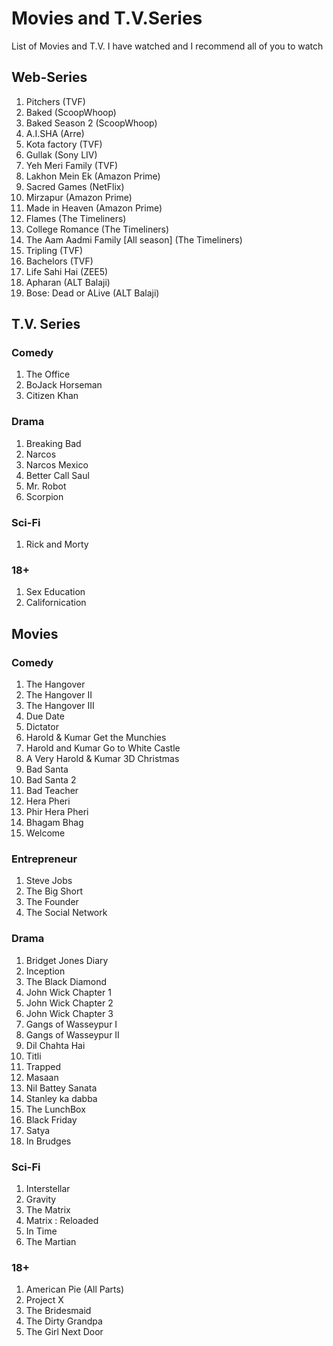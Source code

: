 # Movies and T.V.Series
List of Movies and T.V. I have watched and I recommend all of you to watch
## Web-Series
1. Pitchers (TVF)
2. Baked (ScoopWhoop)
3. Baked Season 2 (ScoopWhoop)
4. A.I.SHA (Arre)
5. Kota factory (TVF)
6. Gullak (Sony LIV)
7. Yeh Meri Family (TVF)
8. Lakhon Mein Ek (Amazon Prime)
9. Sacred Games (NetFlix)
10. Mirzapur (Amazon Prime)
11. Made in Heaven (Amazon Prime)
12. Flames (The Timeliners)
13. College Romance (The Timeliners)
14. The Aam Aadmi Family [All season] (The Timeliners)
15. Tripling (TVF)
16. Bachelors (TVF)
17. Life Sahi Hai (ZEE5)
18. Apharan (ALT Balaji)
19. Bose: Dead or ALive (ALT Balaji)
## T.V. Series
### Comedy
1. The Office
2. BoJack Horseman
3. Citizen Khan
### Drama
1. Breaking Bad
2. Narcos
3. Narcos Mexico
4. Better Call Saul
5. Mr. Robot
6. Scorpion
### Sci-Fi
1. Rick and Morty
### 18+
1. Sex Education
2. Californication
## Movies
### Comedy
1. The Hangover 
2. The Hangover II
3. The Hangover III
4. Due Date
5. Dictator
6. Harold & Kumar Get the Munchies
7. Harold and Kumar Go to White Castle
8. A Very Harold & Kumar 3D Christmas
9. Bad Santa
10. Bad Santa 2
11. Bad Teacher
12. Hera Pheri
13. Phir Hera Pheri
14. Bhagam Bhag
15. Welcome
### Entrepreneur
1. Steve Jobs
2. The Big Short 
3. The Founder
4. The Social Network
### Drama
1. Bridget Jones Diary
2. Inception
3. The Black Diamond
4. John Wick Chapter 1
5. John Wick Chapter 2
6. John Wick Chapter 3
7. Gangs of Wasseypur I
8. Gangs of Wasseypur II
9. Dil Chahta Hai
10. Titli
11. Trapped
12. Masaan
13. Nil Battey Sanata
14. Stanley ka dabba
15. The LunchBox
16. Black Friday
17. Satya
18. In Brudges
### Sci-Fi
1. Interstellar
2. Gravity
3. The Matrix
3. Matrix : Reloaded
4. In Time
5. The Martian
### 18+
1. American Pie (All Parts)
2. Project X
3. The Bridesmaid
4. The Dirty Grandpa
5. The Girl Next Door
